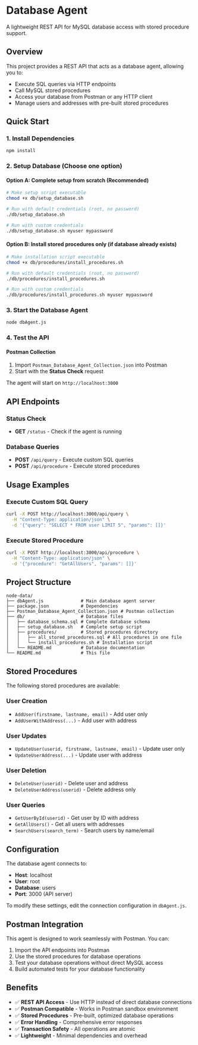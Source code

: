 # Database Agent

A lightweight REST API for MySQL database access with stored procedure support.

## Overview

This project provides a REST API that acts as a database agent, allowing you to:
- Execute SQL queries via HTTP endpoints
- Call MySQL stored procedures
- Access your database from Postman or any HTTP client
- Manage users and addresses with pre-built stored procedures

## Quick Start

### 1. Install Dependencies
```bash
npm install
```

### 2. Setup Database (Choose one option)

#### Option A: Complete setup from scratch (Recommended)
```bash
# Make setup script executable
chmod +x db/setup_database.sh

# Run with default credentials (root, no password)
./db/setup_database.sh

# Run with custom credentials
./db/setup_database.sh myuser mypassword
```

#### Option B: Install stored procedures only (if database already exists)
```bash
# Make installation script executable
chmod +x db/procedures/install_procedures.sh

# Run with default credentials (root, no password)
./db/procedures/install_procedures.sh

# Run with custom credentials
./db/procedures/install_procedures.sh myuser mypassword
```

### 3. Start the Database Agent
```bash
node dbAgent.js
```

### 4. Test the API

#### Postman Collection
1. Import `Postman_Database_Agent_Collection.json` into Postman
2. Start with the **Status Check** request

The agent will start on `http://localhost:3000`

## API Endpoints

### Status Check
- **GET** `/status` - Check if the agent is running

### Database Queries
- **POST** `/api/query` - Execute custom SQL queries
- **POST** `/api/procedure` - Execute stored procedures


## Usage Examples

### Execute Custom SQL Query
```bash
curl -X POST http://localhost:3000/api/query \
  -H "Content-Type: application/json" \
  -d '{"query": "SELECT * FROM user LIMIT 5", "params": []}'
```

### Execute Stored Procedure
```bash
curl -X POST http://localhost:3000/api/procedure \
  -H "Content-Type: application/json" \
  -d '{"procedure": "GetAllUsers", "params": []}'
```

## Project Structure

```
node-data/
├── dbAgent.js              # Main database agent server
├── package.json            # Dependencies
├── Postman_Database_Agent_Collection.json # Postman collection
├── db/                     # Database files
│   ├── database_schema.sql # Complete database schema
│   ├── setup_database.sh   # Complete setup script
│   ├── procedures/         # Stored procedures directory
│   │   ├── all_stored_procedures.sql # All procedures in one file
│   │   └── install_procedures.sh # Installation script
│   └── README.md           # Database documentation
└── README.md               # This file
```

## Stored Procedures

The following stored procedures are available:

### User Creation
- `AddUser(firstname, lastname, email)` - Add user only
- `AddUserWithAddress(...)` - Add user with address

### User Updates
- `UpdateUser(userid, firstname, lastname, email)` - Update user only
- `UpdateUserAddress(...)` - Update user with address

### User Deletion
- `DeleteUser(userid)` - Delete user and address
- `DeleteUserAddress(userid)` - Delete address only

### User Queries
- `GetUserById(userid)` - Get user by ID with address
- `GetAllUsers()` - Get all users with addresses
- `SearchUsers(search_term)` - Search users by name/email

## Configuration

The database agent connects to:
- **Host**: localhost
- **User**: root
- **Database**: users
- **Port**: 3000 (API server)

To modify these settings, edit the connection configuration in `dbAgent.js`.

## Postman Integration

This agent is designed to work seamlessly with Postman. You can:
1. Import the API endpoints into Postman
2. Use the stored procedures for database operations
3. Test your database operations without direct MySQL access
4. Build automated tests for your database functionality

## Benefits

- ✅ **REST API Access** - Use HTTP instead of direct database connections
- ✅ **Postman Compatible** - Works in Postman sandbox environment
- ✅ **Stored Procedures** - Pre-built, optimized database operations
- ✅ **Error Handling** - Comprehensive error responses
- ✅ **Transaction Safety** - All operations are atomic
- ✅ **Lightweight** - Minimal dependencies and overhead
